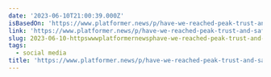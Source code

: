 ```yaml
---
date: '2023-06-10T21:00:39.000Z'
isBasedOn: 'https://www.platformer.news/p/have-we-reached-peak-trust-and-safety'
link: 'https://www.platformer.news/p/have-we-reached-peak-trust-and-safety'
slug: 2023-06-10-httpswwwplatformernewsphave-we-reached-peak-trust-and-safety
tags:
  - social media
title: 'https://www.platformer.news/p/have-we-reached-peak-trust-and-safety'
---
```


